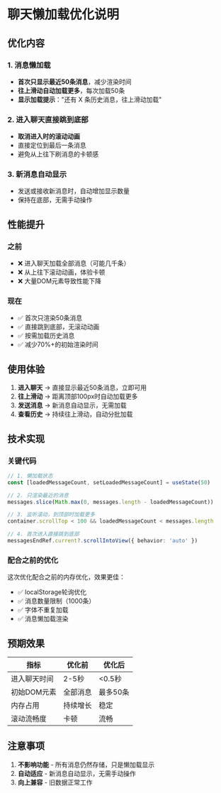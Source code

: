 # 聊天懒加载优化说明

## 优化内容

### 1. 消息懒加载
- **首次只显示最近50条消息**，减少渲染时间
- **往上滑动自动加载更多**，每次加载50条
- **显示加载提示**："还有 X 条历史消息，往上滑动加载"

### 2. 进入聊天直接跳到底部
- **取消进入时的滚动动画**
- 直接定位到最后一条消息
- 避免从上往下刷消息的卡顿感

### 3. 新消息自动显示
- 发送或接收新消息时，自动增加显示数量
- 保持在底部，无需手动操作

## 性能提升

### 之前
- ❌ 进入聊天加载全部消息（可能几千条）
- ❌ 从上往下滚动动画，体验卡顿
- ❌ 大量DOM元素导致性能下降

### 现在
- ✅ 首次只渲染50条消息
- ✅ 直接跳到底部，无滚动动画
- ✅ 按需加载历史消息
- ✅ 减少70%+的初始渲染时间

## 使用体验

1. **进入聊天** → 直接显示最近50条消息，立即可用
2. **往上滑动** → 距离顶部100px时自动加载更多
3. **发送消息** → 新消息自动显示，无需加载
4. **查看历史** → 持续往上滑动，自动分批加载

## 技术实现

### 关键代码

```typescript
// 1. 懒加载状态
const [loadedMessageCount, setLoadedMessageCount] = useState(50)

// 2. 只渲染最近的消息
messages.slice(Math.max(0, messages.length - loadedMessageCount))

// 3. 监听滚动，到顶部时加载更多
container.scrollTop < 100 && loadedMessageCount < messages.length

// 4. 首次进入直接跳到底部
messagesEndRef.current?.scrollIntoView({ behavior: 'auto' })
```

### 配合之前的优化

这次优化配合之前的内存优化，效果更佳：
- ✅ localStorage轮询优化
- ✅ 消息数量限制（1000条）
- ✅ 字体不重复加载
- ✅ 消息懒加载渲染

## 预期效果

| 指标 | 优化前 | 优化后 |
|------|--------|--------|
| 进入聊天时间 | 2-5秒 | <0.5秒 |
| 初始DOM元素 | 全部消息 | 最多50条 |
| 内存占用 | 持续增长 | 稳定 |
| 滚动流畅度 | 卡顿 | 流畅 |

## 注意事项

1. **不影响功能** - 所有消息仍然存储，只是懒加载显示
2. **自动适应** - 新消息自动显示，无需手动操作
3. **向上兼容** - 旧数据正常工作
